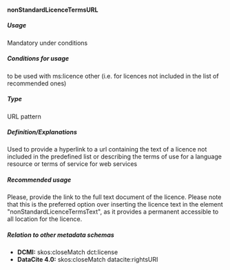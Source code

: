 #### nonStandardLicenceTermsURL
##### Usage
Mandatory under conditions
##### Conditions for usage
to be used with ms:licence other (i.e. for licences not included in the list of recommended ones) 
##### Type
URL pattern
##### Definition/Explanations
Used to provide a hyperlink to a url containing the text of a licence not included in the predefined list or describing the terms of use for a language resource or terms of service for web services
##### Recommended usage
Please, provide the link to the full text document of the licence. 
Please note that this is the preferred option over inserting the licence text in the element "nonStandardLicenceTermsText", as it provides a permanent accessible to all location for the licence.
##### Relation to other metadata schemas
* **DCMI:** skos:closeMatch dct:license
* **DataCite 4.0:** skos:closeMatch datacite:rightsURI
